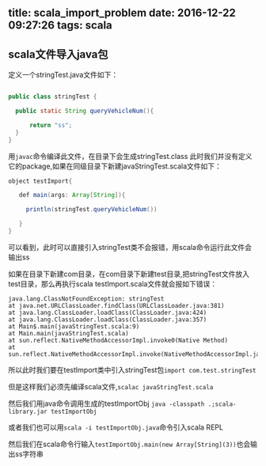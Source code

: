 title: scala_import_problem
date: 2016-12-22 09:27:26
tags: scala
---

## scala文件导入java包

定义一个stringTest.java文件如下：

```java

public class stringTest {

  public static String queryVehicleNum(){

      return "ss";
  }
}
```

用```javac```命令编译此文件，在目录下会生成stringTest.class
此时我们并没有定义它的package,如果在同级目录下新建javaStringTest.scala文件如下：

```java
object testImport{

   def main(args: Array[String]){

     println(stringTest.queryVehicleNum())

   }
}
```

可以看到，此时可以直接引入stringTest类不会报错，用scala命令运行此文件会输出ss

如果在目录下新建com目录，在com目录下新建test目录,把stringTest文件放入test目录，那么再执行scala testImport.scala文件就会报如下错误：

```
java.lang.ClassNotFoundException: stringTest
at java.net.URLClassLoader.findClass(URLClassLoader.java:381)
at java.lang.ClassLoader.loadClass(ClassLoader.java:424)
at java.lang.ClassLoader.loadClass(ClassLoader.java:357)
at Main$.main(javaStringTest.scala:9)
at Main.main(javaStringTest.scala)
at sun.reflect.NativeMethodAccessorImpl.invoke0(Native Method)
at sun.reflect.NativeMethodAccessorImpl.invoke(NativeMethodAccessorImpl.java:62)
```

所以此时我们要在testImport类中引入stringTest包```import com.test.stringTest```

但是这样我们必须先编译scala文件,```scalac javaStringTest.scala```

然后我们用java命令调用生成的testImportObj ```java -classpath .;scala-library.jar testImportObj```

或者我们也可以用```scala -i testImportObj.java```命令引入scala REPL

然后我们在scala命令行输入```testImportObj.main(new Array[String](3))```也会输出ss字符串
